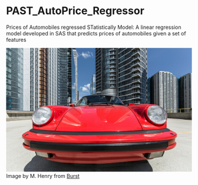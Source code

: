# PAST_AutoPrice_Regressor
Prices of Automobiles regressed STatistically Model: A linear regression model developed in SAS that predicts prices of automobiles given a set of features

![car](./Front-Of-Sports-Car.jpg)
Image by M. Henry from [Burst](https://burst.shopify.com/)
